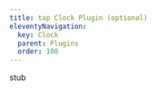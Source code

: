 ```yaml
---
title: tap Clock Plugin (optional)
eleventyNavigation:
  key: Clock
  parent: Plugins
  order: 100
---
```


stub
